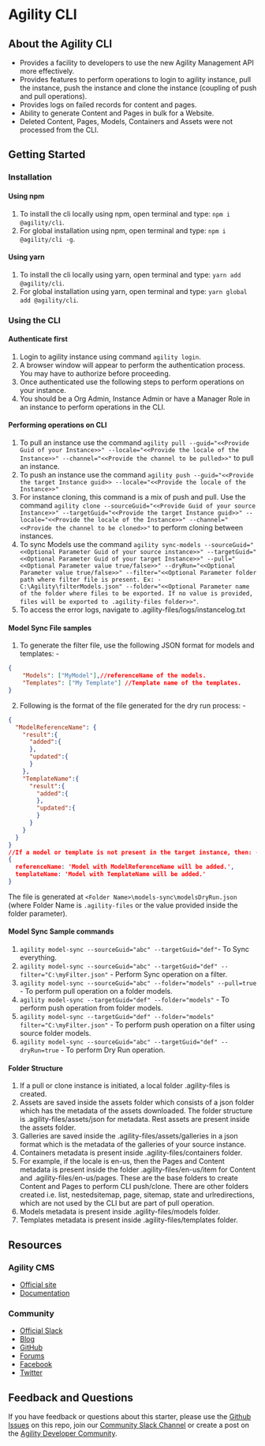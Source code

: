 # Agility CLI

## About the Agility CLI

- Provides a facility to developers to use the new Agility Management API more effectively.
- Provides features to perform operations to login to agility instance, pull the instance, push the instance and clone the instance (coupling of push and pull operations).
- Provides logs on failed records for content and pages.
- Ability to generate Content and Pages in bulk for a Website.
- Deleted Content, Pages, Models, Containers and Assets were not processed from the CLI.

## Getting Started

### Installation
#### Using npm
1. To install the cli locally using npm, open terminal and type: ```npm i @agility/cli```.
2. For global installation using npm, open terminal and type: ```npm i @agility/cli -g```.

#### Using yarn
1. To install the cli locally using yarn, open terminal and type: ```yarn add @agility/cli```.
2. For global installation using yarn, open terminal and type: ```yarn global add @agility/cli```.

### Using the CLI
#### Authenticate first
1. Login to agility instance using command ```agility login```.
2. A browser window will appear to perform the authentication process. You may have to authorize before proceeding.
3. Once authenticated use the following steps to perform operations on your instance.
4. You should be a Org Admin, Instance Admin or have a Manager Role in an instance to perform operations in the CLI. 

#### Performing operations on CLI
1. To pull an instance use the command ```agility pull --guid="<<Provide Guid of your Instance>>" --locale="<<Provide the locale of the Instance>>" --channel="<<Provide the channel to be pulled>>"``` to pull an instance.
2. To push an instance use the command ```agility push --guid="<<Provide the target Instance guid>> --locale="<<Provide the locale of the Instance>>"```
3. For instance cloning, this command is a mix of push and pull. Use the command ```agility clone --sourceGuid="<<Provide Guid of your source Instance>>" --targetGuid="<<Provide the target Instance guid>>" --locale="<<Provide the locale of the Instance>>" --channel="<<Provide the channel to be cloned>>"``` to perform cloning between instances.
4. To sync Models use the command ```agility sync-models --sourceGuid="<<Optional Parameter Guid of your source instance>>" --targetGuid="<<Optional Parameter Guid of your target Instance>>" --pull="<<Optional Parameter value true/false>>" --dryRun="<<Optional Parameter value true/false>>" --filter="<<Optional Parameter folder path where filter file is present. Ex: - C:\Agility\filterModels.json" --folder="<<Optional Parameter name of the folder where files to be exported. If no value is provided, files will be exported to .agility-files folder>>"```.
5. To access the error logs, navigate to .agility-files/logs/instancelog.txt

#### Model Sync File samples
1. To generate the filter file, use the following JSON format for models and templates: -
```json
{
	"Models": ["MyModel"],//referenceName of the models.
	"Templates": ["My Template"] //Template name of the templates.
}
```
2. Following is the format of the file generated for the dry run process: - 
```json
{
  "ModelReferenceName": {
    "result":{
      "added":{
      },
      "updated":{
      }
    },
    "TemplateName":{
      "result":{
        "added":{
        },
        "updated":{
        }
      }
    }
  }
}
//If a model or template is not present in the target instance, then: - 
{
  referenceName: 'Model with ModelReferenceName will be added.',
  templateName: 'Model with TemplateName will be added.'
}
```
The file is generated at ```<Folder Name>\models-sync\modelsDryRun.json``` (where Folder Name is ```.agility-files``` or the value provided inside the folder parameter).

#### Model Sync Sample commands
1. ```agility model-sync --sourceGuid="abc" --targetGuid="def"```- To Sync everything.
2. ```agility model-sync --sourceGuid="abc" --targetGuid="def" --filter="C:\myFilter.json"``` - Perform Sync operation on a filter.
3. ```agility model-sync --sourceGuid="abc" --folder="models" --pull=true``` - To perform pull operation on a folder models.
4. ```agility model-sync --targetGuid="def" --folder="models"``` - To perform push operation from folder models.
5. ```agility model-sync --targetGuid="def" --folder="models" filter="C:\myFilter.json"``` - To perform push operation on a filter using source folder models.
6. ```agility model-sync --sourceGuid="abc" --targetGuid="def" --dryRun=true``` - To perform Dry Run operation.

#### Folder Structure
1. If a pull or clone instance is initiated, a local folder .agility-files is created.
2. Assets are saved inside the assets folder which consists of a json folder which has the metadata of the assets downloaded. The folder structure is .agility-files/assets/json for metadata. Rest assets are present inside the assets folder.
3. Galleries are saved inside the .agility-files/assets/galleries in a json format which is the metadata of the galleries of your source instance.
4. Containers metadata is present inside .agility-files/containers folder.
5. For example, if the locale is en-us, then the Pages and Content metadata is present inside the folder .agility-files/en-us/item for Content and  .agility-files/en-us/pages. These are the base folders to create Content and Pages to perform CLI push/clone. There are other folders created i.e. list, nestedsitemap, page, sitemap, state and urlredirections, which are not used by the CLI but are part of pull operation.
6. Models metadata is present inside .agility-files/models folder.
7. Templates metadata is present inside .agility-files/templates folder.

## Resources

### Agility CMS

- [Official site](https://agilitycms.com)
- [Documentation](https://help.agilitycms.com/hc/en-us)

### Community

- [Official Slack](https://join.slack.com/t/agilitycommunity/shared_invite/enQtNzI2NDc3MzU4Njc2LWI2OTNjZTI3ZGY1NWRiNTYzNmEyNmI0MGZlZTRkYzI3NmRjNzkxYmI5YTZjNTg2ZTk4NGUzNjg5NzY3OWViZGI)
- [Blog](https://agilitycms.com/resources/posts)
- [GitHub](https://github.com/agility)
- [Forums](https://help.agilitycms.com/hc/en-us/community/topics)
- [Facebook](https://www.facebook.com/AgilityCMS/)
- [Twitter](https://twitter.com/AgilityCMS)

## Feedback and Questions

If you have feedback or questions about this starter, please use the [Github Issues](https://github.com/agility/agility-cms-management-cli/issues) on this repo, join our [Community Slack Channel](https://join.slack.com/t/agilitycommunity/shared_invite/enQtNzI2NDc3MzU4Njc2LWI2OTNjZTI3ZGY1NWRiNTYzNmEyNmI0MGZlZTRkYzI3NmRjNzkxYmI5YTZjNTg2ZTk4NGUzNjg5NzY3OWViZGI) or create a post on the [Agility Developer Community](https://help.agilitycms.com/hc/en-us/community/topics).